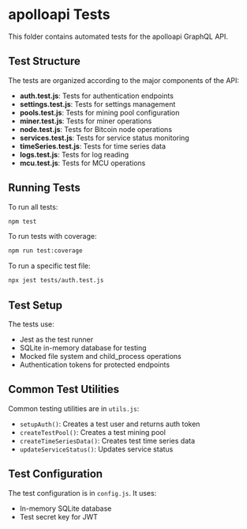 # apolloapi Tests

This folder contains automated tests for the apolloapi GraphQL API.

## Test Structure

The tests are organized according to the major components of the API:

- **auth.test.js**: Tests for authentication endpoints
- **settings.test.js**: Tests for settings management
- **pools.test.js**: Tests for mining pool configuration
- **miner.test.js**: Tests for miner operations
- **node.test.js**: Tests for Bitcoin node operations
- **services.test.js**: Tests for service status monitoring
- **timeSeries.test.js**: Tests for time series data
- **logs.test.js**: Tests for log reading
- **mcu.test.js**: Tests for MCU operations

## Running Tests

To run all tests:

```bash
npm test
```

To run tests with coverage:

```bash
npm run test:coverage
```

To run a specific test file:

```bash
npx jest tests/auth.test.js
```

## Test Setup

The tests use:

- Jest as the test runner
- SQLite in-memory database for testing
- Mocked file system and child_process operations
- Authentication tokens for protected endpoints

## Common Test Utilities

Common testing utilities are in `utils.js`:

- `setupAuth()`: Creates a test user and returns auth token
- `createTestPool()`: Creates a test mining pool
- `createTimeSeriesData()`: Creates test time series data
- `updateServiceStatus()`: Updates service status

## Test Configuration

The test configuration is in `config.js`. It uses:

- In-memory SQLite database
- Test secret key for JWT